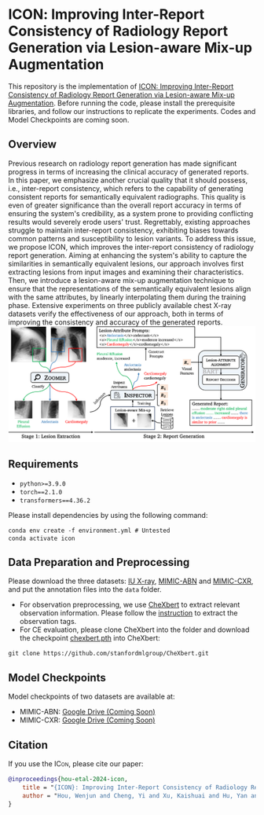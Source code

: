 # <span style="font-variant:small-caps;">ICON</span>: Improving Inter-Report Consistency of Radiology Report Generation via Lesion-aware Mix-up Augmentation

This repository is the implementation of [ICON: Improving Inter-Report Consistency of Radiology Report Generation via Lesion-aware Mix-up Augmentation](https://arxiv.org/abs/2402.12844). Before running the code, please install the prerequisite libraries, and follow our instructions to replicate the experiments. Codes and Model Checkpoints are coming soon.

## Overview

Previous research on radiology report generation has made significant progress in terms of increasing the clinical accuracy of generated reports. In this paper, we emphasize another crucial quality that it should possess, i.e., inter-report consistency, which refers to the capability of generating consistent reports for semantically equivalent radiographs. This quality is even of greater significance than the overall report accuracy in terms of ensuring the system's credibility, as a system prone to providing conflicting results would severely erode users' trust. Regrettably, existing approaches struggle to maintain inter-report consistency, exhibiting biases towards common patterns and susceptibility to lesion variants. To address this issue, we propose ICON, which improves the inter-report consistency of radiology report generation. Aiming at enhancing the system's ability to capture the similarities in semantically equivalent lesions, our approach involves first extracting lesions from input images and examining their characteristics. Then, we introduce a lesion-aware mix-up augmentation technique to ensure that the representations of the semantically equivalent lesions align with the same attributes, by linearly interpolating them during the training phase. Extensive experiments on three publicly available chest X-ray datasets verify the effectiveness of our approach, both in terms of improving the consistency and accuracy of the generated reports.
![Alt text](figure/overview.png?raw=true "Title")

## Requirements

- `python>=3.9.0`
- `torch==2.1.0`
- `transformers==4.36.2`

Please install dependencies by using the following command:

```
conda env create -f environment.yml # Untested
conda activate icon
```

## Data Preparation and Preprocessing

Please download the three datasets: [IU X-ray](https://openi.nlm.nih.gov/faq), [MIMIC-ABN](https://github.com/zzxslp/WCL/) and [MIMIC-CXR](https://physionet.org/content/mimic-cxr-jpg/2.0.0/), and put the annotation files into the `data` folder.

- For observation preprocessing, we use [CheXbert](https://arxiv.org/pdf/2004.09167.pdf) to extract relevant observation information. Please follow the [instruction](https://github.com/stanfordmlgroup/CheXbert#prerequisites) to extract the observation tags.
- For CE evaluation, please clone CheXbert into the folder and download the checkpoint [chexbert.pth](https://stanfordmedicine.box.com/s/c3stck6w6dol3h36grdc97xoydzxd7w9) into CheXbert:

```
git clone https://github.com/stanfordmlgroup/CheXbert.git
```

## Model Checkpoints

Model checkpoints of two datasets are available at:

- MIMIC-ABN: [Google Drive (Coming Soon)]()
- MIMIC-CXR: [Google Drive (Coming Soon)]()

## Citation

If you use the <span style="font-variant:small-caps;">ICon</span>, please cite our paper:

```bibtex
@inproceedings{hou-etal-2024-icon,
    title = "{ICON}: Improving Inter-Report Consistency of Radiology Report Generation via Lesion-aware Mix-up Augmentation",
    author = "Hou, Wenjun and Cheng, Yi and Xu, Kaishuai and Hu, Yan and Li, Wenjie and Liu, Jiang",
}
```
